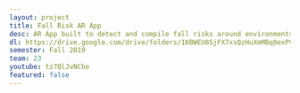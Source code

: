 ```yaml
---
layout: project
title: Fall Risk AR App
desc: AR App built to detect and compile fall risks around environments. You can scan an environment, detect objects, see their risk level, and email out the data as a CSV.
dl: https://drive.google.com/drive/folders/1KBWEU8SjFX7xsQzHuXmMBq0exPVCr1g_?usp=sharing
semester: Fall 2019
team: 23
youtube: tz7QlJvNCho
featured: false
---
```

